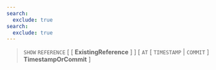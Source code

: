 ```yaml
---
search:
  exclude: true
search:
  exclude: true
---
```

<!--start-->

> `SHOW` `REFERENCE`
  \[
      \[ **ExistingReference** \]
      \]
  \[ `AT`
      \[
              `TIMESTAMP` | `COMMIT`
          \]
      **TimestampOrCommit** \]
  
